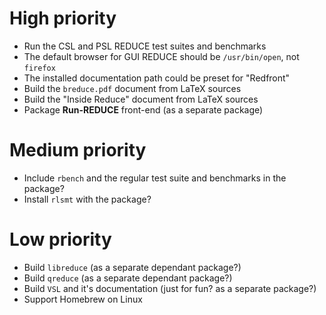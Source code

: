 <!-- vim: set ft=markdown ts=4 sw=4 tw=0 expandtab colorcolumn=80 :         -->
<!-- SPDX-License-Identifier: BSD-2-Clause                                  -->
<!--                                                                        -->
<!-- Copyright (c) 2023 Jeffrey H. Johnson <trnsz@pobox.com>                -->
<!--                                                                        -->
<!-- Redistribution and use in source and binary forms, with or without     -->
<!-- modification, are permitted provided that the following conditions are -->
<!-- met:                                                                   -->
<!--                                                                        -->
<!--   1. Redistributions of source code must retain the relevant copyright -->
<!--      notice, this list of conditions and the following disclaimer.     -->
<!--                                                                        -->
<!--   2. Redistributions in binary form must reproduce the relevant        -->
<!--      copyright notice, this list of conditions and the following       -->
<!--      disclaimer in the documentation and/or other materials provided   -->
<!--      with the distribution.                                            -->
<!--                                                                        -->
<!-- THIS SOFTWARE IS PROVIDED BY THE COPYRIGHT HOLDERS AND CONTRIBUTORS    -->
<!-- "AS IS" AND ANY EXPRESS OR IMPLIED WARRANTIES, INCLUDING, BUT NOT      -->
<!-- LIMITED TO, THE IMPLIED WARRANTIES OF MERCHANTABILITY AND FITNESS FOR  -->
<!-- A PARTICULAR PURPOSE ARE DISCLAIMED. IN NO EVENT SHALL THE COPYRIGHT   -->
<!-- OWNERS OR CONTRIBUTORS BE LIABLE FOR ANY DIRECT, INDIRECT, INCIDENTAL, -->
<!-- SPECIAL, EXEMPLARY, OR CONSEQUENTIAL DAMAGES (INCLUDING, BUT NOT       -->
<!-- LIMITED TO, PROCUREMENT OF SUBSTITUTE GOODS OR SERVICES; LOSS OF USE,  -->
<!-- DATA, OR PROFITS; OR BUSINESS INTERRUPTION) HOWEVER CAUSED AND ON ANY  -->
<!-- THEORY OF LIABILITY, WHETHER IN CONTRACT, STRICT LIABILITY, OR TORT    -->
<!-- (INCLUDING NEGLIGENCE OR OTHERWISE) ARISING IN ANY WAY OUT OF THE USE  -->
<!-- OF THIS SOFTWARE, EVEN IF ADVISED OF THE POSSIBILITY OF SUCH DAMAGE.   -->
<!--                                                                        -->

# High priority
* Run the CSL and PSL REDUCE test suites and benchmarks
* The default browser for GUI REDUCE should be `/usr/bin/open`, not `firefox`
* The installed documentation path could be preset for "Redfront"
* Build the `breduce.pdf` document from LaTeX sources
* Build the "Inside Reduce" document from LaTeX sources
* Package **Run-REDUCE** front-end (as a separate package)

# Medium priority
* Include `rbench` and the regular test suite and benchmarks in the package?
* Install `rlsmt` with the package?

# Low priority
* Build `libreduce` (as a separate dependant package?)
* Build `qreduce` (as a separate dependant package?)
* Build `VSL` and it's documentation (just for fun? as a separate package?)
* Support Homebrew on Linux
